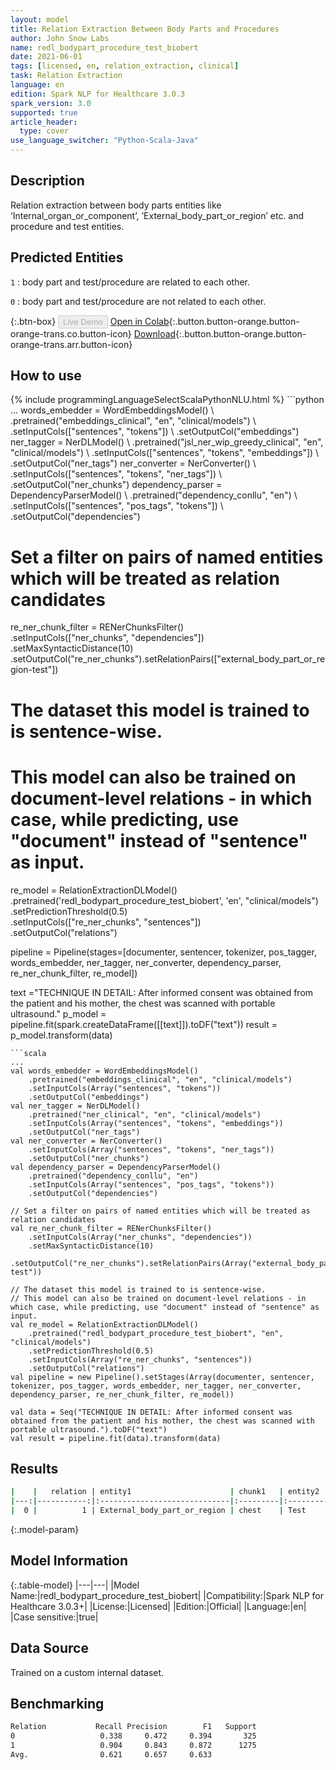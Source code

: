```yaml
---
layout: model
title: Relation Extraction Between Body Parts and Procedures
author: John Snow Labs
name: redl_bodypart_procedure_test_biobert
date: 2021-06-01
tags: [licensed, en, relation_extraction, clinical]
task: Relation Extraction
language: en
edition: Spark NLP for Healthcare 3.0.3
spark_version: 3.0
supported: true
article_header:
  type: cover
use_language_switcher: "Python-Scala-Java"
---
```


## Description

Relation extraction between body parts entities like ‘Internal_organ_or_component’, ’External_body_part_or_region’ etc. and procedure and test entities.

## Predicted Entities

`1` : body part and test/procedure are related to each other.

`0` : body part and test/procedure are not related to each other.

{:.btn-box}
<button class="button button-orange" disabled>Live Demo</button>
[Open in Colab](https://colab.research.google.com/github/JohnSnowLabs/spark-nlp-workshop/blob/master/tutorials/Certification_Trainings/Healthcare/10.1.Clinical_Relation_Extraction_BodyParts_Models.ipynb){:.button.button-orange.button-orange-trans.co.button-icon}
[Download](https://s3.amazonaws.com/auxdata.johnsnowlabs.com/clinical/models/redl_bodypart_procedure_test_biobert_en_3.0.3_3.0_1622581871045.zip){:.button.button-orange.button-orange-trans.arr.button-icon}

## How to use



<div class="tabs-box" markdown="1">
{% include programmingLanguageSelectScalaPythonNLU.html %}
```python
...
words_embedder = WordEmbeddingsModel() \
    .pretrained("embeddings_clinical", "en", "clinical/models") \
    .setInputCols(["sentences", "tokens"]) \
    .setOutputCol("embeddings")
ner_tagger = NerDLModel() \
    .pretrained("jsl_ner_wip_greedy_clinical", "en", "clinical/models") \
    .setInputCols(["sentences", "tokens", "embeddings"]) \
    .setOutputCol("ner_tags")
ner_converter = NerConverter() \
    .setInputCols(["sentences", "tokens", "ner_tags"]) \
    .setOutputCol("ner_chunks")
dependency_parser = DependencyParserModel() \
    .pretrained("dependency_conllu", "en") \
    .setInputCols(["sentences", "pos_tags", "tokens"]) \
    .setOutputCol("dependencies")

# Set a filter on pairs of named entities which will be treated as relation candidates
re_ner_chunk_filter = RENerChunksFilter() \
    .setInputCols(["ner_chunks", "dependencies"])\
    .setMaxSyntacticDistance(10)\
    .setOutputCol("re_ner_chunks").setRelationPairs(["external_body_part_or_region-test"])

# The dataset this model is trained to is sentence-wise. 
# This model can also be trained on document-level relations - in which case, while predicting, use "document" instead of "sentence" as input.
re_model = RelationExtractionDLModel()\
    .pretrained('redl_bodypart_procedure_test_biobert', 'en', "clinical/models") \
    .setPredictionThreshold(0.5)\
    .setInputCols(["re_ner_chunks", "sentences"]) \
    .setOutputCol("relations")

pipeline = Pipeline(stages=[documenter, sentencer, tokenizer, pos_tagger, words_embedder, ner_tagger, ner_converter, dependency_parser, re_ner_chunk_filter, re_model])

text ="TECHNIQUE IN DETAIL: After informed consent was obtained from the patient and his mother, the chest was scanned with portable ultrasound."
p_model = pipeline.fit(spark.createDataFrame([[text]]).toDF("text"))
result = p_model.transform(data)
```
```scala
...
val words_embedder = WordEmbeddingsModel()
    .pretrained("embeddings_clinical", "en", "clinical/models")
    .setInputCols(Array("sentences", "tokens"))
    .setOutputCol("embeddings")
val ner_tagger = NerDLModel()
    .pretrained("ner_clinical", "en", "clinical/models")
    .setInputCols(Array("sentences", "tokens", "embeddings"))
    .setOutputCol("ner_tags")
val ner_converter = NerConverter()
    .setInputCols(Array("sentences", "tokens", "ner_tags"))
    .setOutputCol("ner_chunks")
val dependency_parser = DependencyParserModel()
    .pretrained("dependency_conllu", "en")
    .setInputCols(Array("sentences", "pos_tags", "tokens"))
    .setOutputCol("dependencies")

// Set a filter on pairs of named entities which will be treated as relation candidates
val re_ner_chunk_filter = RENerChunksFilter()
    .setInputCols(Array("ner_chunks", "dependencies"))
    .setMaxSyntacticDistance(10)
    .setOutputCol("re_ner_chunks").setRelationPairs(Array("external_body_part_or_region-test"))

// The dataset this model is trained to is sentence-wise. 
// This model can also be trained on document-level relations - in which case, while predicting, use "document" instead of "sentence" as input.
val re_model = RelationExtractionDLModel()
    .pretrained("redl_bodypart_procedure_test_biobert", "en", "clinical/models")
    .setPredictionThreshold(0.5)
    .setInputCols(Array("re_ner_chunks", "sentences"))
    .setOutputCol("relations")
val pipeline = new Pipeline().setStages(Array(documenter, sentencer, tokenizer, pos_tagger, words_embedder, ner_tagger, ner_converter, dependency_parser, re_ner_chunk_filter, re_model))

val data = Seq("TECHNIQUE IN DETAIL: After informed consent was obtained from the patient and his mother, the chest was scanned with portable ultrasound.").toDF("text")
val result = pipeline.fit(data).transform(data)
```
</div>

## Results

```bash
|    |   relation | entity1                      | chunk1   | entity2   | chunk2              |   confidence |
|---:|-----------:|:-----------------------------|:---------|:----------|:--------------------|-------------:|
|  0 |          1 | External_body_part_or_region | chest    | Test      | portable ultrasound |      0.99953 |
```

{:.model-param}
## Model Information

{:.table-model}
|---|---|
|Model Name:|redl_bodypart_procedure_test_biobert|
|Compatibility:|Spark NLP for Healthcare 3.0.3+|
|License:|Licensed|
|Edition:|Official|
|Language:|en|
|Case sensitive:|true|

## Data Source

Trained on a custom internal dataset.

## Benchmarking

```bash
Relation           Recall Precision        F1   Support
0                   0.338     0.472     0.394       325
1                   0.904     0.843     0.872      1275
Avg.                0.621     0.657     0.633
```